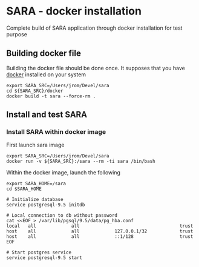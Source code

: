 # SARA - docker installation

Complete build of SARA application through docker installation for test purpose

## Building docker file
	
Building the docker file should be done once. It supposes that you have [docker](https://www.docker.com/docker.io) installed on your system 

	export SARA_SRC=/Users/jrom/Devel/sara
	cd ${SARA_SRC}/docker
	docker build -t sara --force-rm .

## Install and test SARA

### Install SARA within docker image

First launch sara image

	export SARA_SRC=/Users/jrom/Devel/sara
	docker run -v ${SARA_SRC}:/sara --rm -ti sara /bin/bash

Within the docker image, launch the following

	export SARA_HOME=/sara
	cd $SARA_HOME

	# Initialize database
	service postgresql-9.5 initdb

	# Local connection to db without password
	cat <<EOF > /var/lib/pgsql/9.5/data/pg_hba.conf
	local   all             all                                     trust
	host    all             all             127.0.0.1/32            trust
	host    all             all             ::1/128                 trust
	EOF

	# Start postgres service
	service postgresql-9.5 start
	

